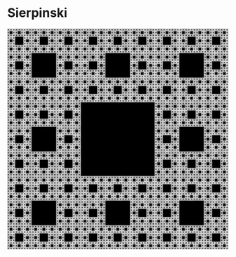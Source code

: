 # Sierpinski
![alt text](https://github.com/donscara/Sierpinski/blob/main/2020-12-27%2000.05.36%20127.0.0.1%20dcc1e93ed9dd.jpg)
